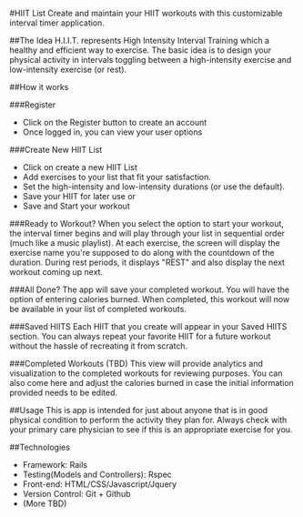 #HIIT List
Create and maintain your HIIT workouts with this customizable interval timer application.

##The Idea
H.I.I.T. represents High Intensity Interval Training which a healthy and efficient way to exercise.  The basic idea is to design your physical activity in intervals toggling between a high-intensity exercise and low-intensity exercise (or rest).


##How it works

###Register
- Click on the Register button to create an account
- Once logged in, you can view your user options

###Create New HIIT List
- Click on create a new HIIT List
- Add exercises to your list that fit your satisfaction.
- Set the high-intensity and low-intensity durations (or use the default).
- Save your HIIT for later use or
- Save and Start your workout

###Ready to Workout?
When you select the option to start your workout, the interval timer begins and will play through your list in sequential order (much like a music playlist). At each exercise, the screen will display the exercise name you're supposed to do along with the countdown of the duration.  During rest periods, it displays "REST" and also display the next workout coming up next.

###All Done?
The app will save your completed workout.  You will have the option of entering calories burned.  When completed, this workout will now be available in your list of completed workouts.

###Saved HIITS
Each HIIT that you create will appear in your Saved HIITS section.  You can always repeat your favorite HIIT for a future workout without the hassle of recreating it from scratch.

###Completed Workouts
(TBD) This view will provide analytics and visualization to the completed workouts for reviewing purposes.  You can also come here and adjust the calories burned in case the initial information provided needs to be edited.

##Usage
This is app is intended for just about anyone that is in good physical condition to perform the activity they plan for.  Always check with your primary care physician to see if this is an appropriate exercise for you.


##Technologies
- Framework: Rails
- Testing(Models and Controllers): Rspec
- Front-end: HTML/CSS/Javascript/Jquery
- Version Control: Git + Github
- (More TBD)